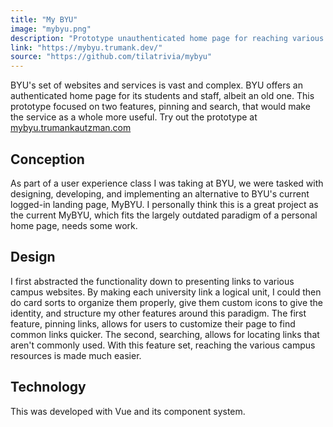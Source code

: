 ```yaml
---
title: "My BYU"
image: "mybyu.png"
description: "Prototype unauthenticated home page for reaching various BYU services"
link: "https://mybyu.trumank.dev/"
source: "https://github.com/tilatrivia/mybyu"
---
```


BYU's set of websites and services is vast and complex. BYU offers an authenticated home page for its students and staff, albeit an old one. This prototype focused on two features, pinning and search, that would make the service as a whole more useful. Try out the prototype at [mybyu.trumankautzman.com](http://mybyu.trumankautzman.com/)

## Conception
As part of a user experience class I was taking at BYU, we were tasked with designing, developing, and implementing an alternative to BYU's current logged-in landing page, MyBYU. I personally think this is a great project as the current MyBYU, which fits the largely outdated paradigm of a personal home page, needs some work.

## Design
I first abstracted the functionality down to presenting links to various campus websites. By making each university link a logical unit, I could then do card sorts to organize them properly, give them custom icons to give the identity, and structure my other features around this paradigm. The first feature, pinning links, allows for users to customize their page to find common links quicker. The second, searching, allows for locating links that aren't commonly used. With this feature set, reaching the various campus resources is made much easier.

## Technology
This was developed with Vue and its component system.